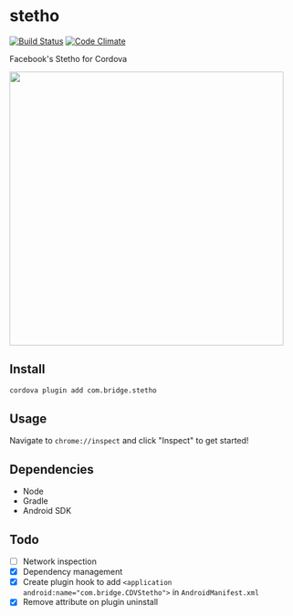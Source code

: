 stetho
====

[![Build Status](https://travis-ci.org/disusered/cordova-stetho.svg?branch=feature%2Ftravis)](https://travis-ci.org/disusered/cordova-stetho) [![Code Climate](https://codeclimate.com/github/disusered/cordova-stetho/badges/gpa.svg)](https://codeclimate.com/github/disusered/cordova-stetho) 

Facebook's Stetho for Cordova

<a href="https://raw.githubusercontent.com/disusered/cordova-stetho/docs/stetho.png">
  <img src="https://raw.githubusercontent.com/disusered/cordova-stetho/docs/stetho.png" width="480px" />
</a>

## Install
```bash
cordova plugin add com.bridge.stetho
```

## Usage
Navigate to `chrome://inspect` and click "Inspect" to get started!

## Dependencies
- Node
- Gradle
- Android SDK

## Todo
- [ ] Network inspection
- [X] Dependency management
- [X] Create plugin hook to add `<application android:name="com.bridge.CDVStetho">` in `AndroidManifest.xml`
- [X] Remove attribute on plugin uninstall
